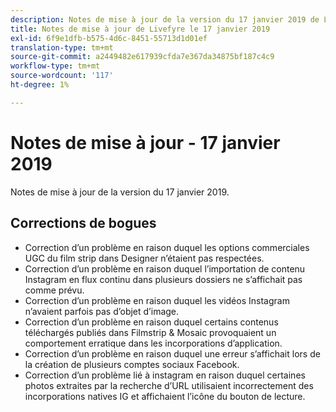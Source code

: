 ```yaml
---
description: Notes de mise à jour de la version du 17 janvier 2019 de Livefyre.
title: Notes de mise à jour de Livefyre le 17 janvier 2019
exl-id: 6f9e1dfb-b575-4d6c-8451-55713d1d01ef
translation-type: tm+mt
source-git-commit: a2449482e617939cfda7e367da34875bf187c4c9
workflow-type: tm+mt
source-wordcount: '117'
ht-degree: 1%

---
```


# Notes de mise à jour - 17 janvier 2019

Notes de mise à jour de la version du 17 janvier 2019.

## Corrections de bogues

* Correction d’un problème en raison duquel les options commerciales UGC du film strip dans Designer n’étaient pas respectées.
* Correction d’un problème en raison duquel l’importation de contenu Instagram en flux continu dans plusieurs dossiers ne s’affichait pas comme prévu.
* Correction d’un problème en raison duquel les vidéos Instagram n’avaient parfois pas d’objet d’image.
* Correction d’un problème en raison duquel certains contenus téléchargés publiés dans Filmstrip &amp; Mosaic provoquaient un comportement erratique dans les incorporations d’application.
* Correction d’un problème en raison duquel une erreur s’affichait lors de la création de plusieurs comptes sociaux Facebook.
* Correction d’un problème lié à instagram en raison duquel certaines photos extraites par la recherche d’URL utilisaient incorrectement des incorporations natives IG et affichaient l’icône du bouton de lecture.
